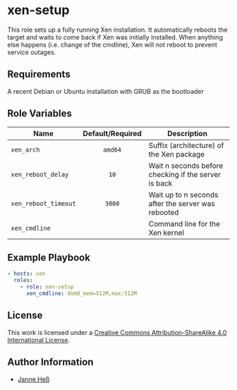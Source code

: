 # xen-setup

This role sets up a fully running Xen installation.
It automatically reboots the target and waits to come back if Xen was initially installed.
When anything else happens (i.e. change of the cmdline), Xen will not reboot to prevent service outages.

## Requirements

A recent Debian or Ubuntu installation with GRUB as the bootloader

## Role Variables


| Name                 | Default/Required | Description                                          |
|----------------------|:----------------:|------------------------------------------------------|
| `xen_arch`           | `amd64`          | Suffix (architecture) of the Xen package             |
| `xen_reboot_delay`   | `10`             | Wait n seconds before checking if the server is back |
| `xen_reboot_timeout` | `3000`           | Wait up to n seconds after the server was rebooted   |
| `xen_cmdline`        |                  | Command line for the Xen kernel                      |

## Example Playbook

```yml
- hosts: xen
  roles:
    - role: xen-setup
      xen_cmdline: dom0_mem=512M,max:512M
```

## License

This work is licensed under a [Creative Commons Attribution-ShareAlike 4.0 International License](https://creativecommons.org/licenses/by-sa/4.0/).


## Author Information

- [Janne Heß](https://github.com/dasJ)
